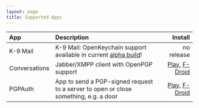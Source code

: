 ```yaml
---
layout: page
title: Supported Apps
---
```


| App            | Description   | Install |
|:-------------- |:------------- | -------:|
| K-9 Mail       | K-9 Mail: OpenKeychain support available in current [alpha build](https://github.com/k9mail/k-9/releases/tag/4.904)! | no release |
| Conversations  | Jabber/XMPP client with OpenPGP support | [Play](https://play.google.com/store/apps/details?id=eu.siacs.conversations), [F-Droid](https://f-droid.org/app/eu.siacs.conversations) |
| PGPAuth        | App to send a PGP-signed request to a server to open or close something, e.g. a door | [Play](https://play.google.com/store/apps/details?id=org.lf_net.pgpunlocker), [F-Droid](https://f-droid.org/app/org.lf_net.pgpunlocker) |

